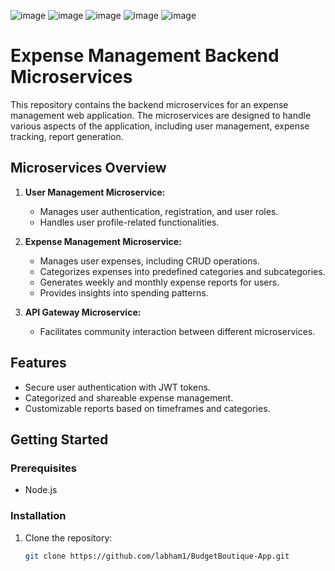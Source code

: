 ![image](https://github.com/labham1/BudgetBoutique-App/assets/65909814/79ba1cca-f200-4592-9070-f14dc493c298)
![image](https://github.com/labham1/BudgetBoutique-App/assets/65909814/b7e4356c-68a7-4894-bf03-03fcefacc014)
![image](https://github.com/labham1/BudgetBoutique-App/assets/65909814/5dc2df77-cafd-4556-8af3-c4c4a8fec2ac)
![image](https://github.com/labham1/BudgetBoutique-App/assets/65909814/38c8841a-1588-49c7-b96a-c8d55cf5b1fe)
![image](https://github.com/labham1/BudgetBoutique-App/assets/65909814/8b7b5f5f-02ab-42e2-87c9-a51604760fb2)

# Expense Management Backend Microservices

This repository contains the backend microservices for an expense management web application. The microservices are designed to handle various aspects of the application, including user management, expense tracking, report generation.

## Microservices Overview

1. **User Management Microservice:**
   - Manages user authentication, registration, and user roles.
   - Handles user profile-related functionalities.

2. **Expense Management Microservice:**
   - Manages user expenses, including CRUD operations.
   - Categorizes expenses into predefined categories and subcategories.
   - Generates weekly and monthly expense reports for users.
   - Provides insights into spending patterns.

4. **API Gateway Microservice:**
   - Facilitates community interaction between different microservices.

## Features

- Secure user authentication with JWT tokens.
- Categorized and shareable expense management.
- Customizable reports based on timeframes and categories.

## Getting Started

### Prerequisites

- Node.js

### Installation

1. Clone the repository:

   ```bash
   git clone https://github.com/labham1/BudgetBoutique-App.git





